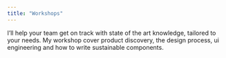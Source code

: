 ```yaml
---
title: "Workshops"
---
```


I’ll help your team get on track with state of the art knowledge, tailored to your needs. My workshop cover product discovery, the design process, ui engineering and how to write sustainable components.